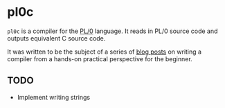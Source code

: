 pl0c
====
`pl0c` is a compiler for the
[PL/0](https://en.wikipedia.org/wiki/PL/0)
language. It reads in PL/0 source code and outputs
equivalent C source code.

It was written to be the subject of a series of
[blog posts](https://briancallahan.net/blog/20210814.html)
on writing a compiler from a hands-on practical perspective
for the beginner.

TODO
----
* Implement writing strings
